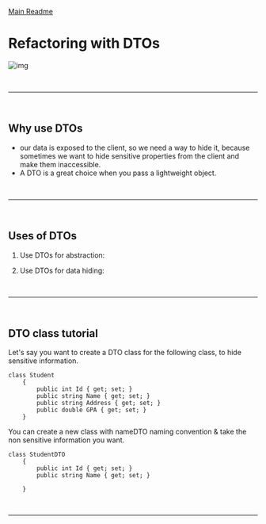 [Main Readme](https://github.com/shadilios/reading-notes/blob/main/README.md)

# Refactoring with DTOs

![img](https://cdn.ttgtmedia.com/rms/onlineimages/code_refactoring_process-f_mobile.png)


<br><hr><br>
## Why use DTOs

* our data is exposed to the client, so we need a way to hide it, because sometimes we want to hide sensitive properties from the client and make them inaccessible.
* A DTO is a great choice when you pass a lightweight object.


<br><hr><br>
## Uses of DTOs

1. Use DTOs for abstraction:
    
2. Use DTOs for data hiding:
    


<br><hr><br>
## DTO class tutorial

Let's say you want to create a DTO class for the following class, to hide sensitive information.

```
class Student
    {
        public int Id { get; set; }
        public string Name { get; set; }
        public string Address { get; set; }
        public double GPA { get; set; }
    }

```
You can create a new class with nameDTO naming convention & take the non sensitive information you want.
```
class StudentDTO
    {
        public int Id { get; set; }
        public string Name { get; set; }

    }
```
<br><hr><br>

